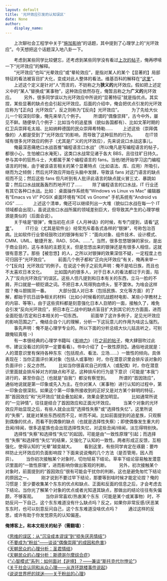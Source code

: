```yaml
---
layout: default
title: '光环效应引发的认知误区'
date: None
author:
    display_name: 
---
```


　　上次聊社会工程学中关于“[施加影响](https://program-think.blogspot.com/2009/05/social-engineering-3-influence.html)”的话题，其中提到了心理学上的“光环效应”。今天想把这个话题深入地八卦一下。  
  
　　考虑到某些同学比较健忘，还考虑到某些同学没有看过[上次的帖子](https://program-think.blogspot.com/2009/05/social-engineering-3-influence.html)，俺再啰嗦一下“光环效应”的解释。  
　　“光环效应”也叫“光晕效应”或“晕轮效应”，是指对某人的某个【显著的】局部特征的看法被盲目扩大化，变成对此人整体的看法。维基百科的解释在“[这里](https://en.wikipedia.org/wiki/Halo_effect)”。  
　　上述这个定义是针对“人”而言的，不妨称之为**狭义的**光环效应。假如把上述定义中的“某人”替换成“某事物”，这种效应依然存在，俺暂且称之为**广义的**光环效应。 　　另外，很多同学误以为光环效应中所说的“显著特征”就是指优点。其实捏，某些显著的缺点也会引起光环效应。后面的介绍中，俺会把优点引发的光环效应称为“【正向】光环效应”，反之则称为“【反向】光环效应”。 　　为了先给大伙儿一个较深刻印象，俺先来举几个例子。 　　所谓的“偶像崇拜”，古今中外，屡见不鲜。随便举几个例子：比如当今的追星族（貌似各国都有）、比如文革时期的红卫兵崇拜毛太祖、比如纳粹德国的民众崇拜希特勒...... 　　上述这些（崇拜偶像的）人都是受到了“光环效应”的影响，而导致了这种狂热的行为。 　　在IT领域有很多光环效应的例子（尤其是广义的光环效应），先来说说口水战这事儿。 　　俺最深恶痛绝口水战首推“编程语言口水战”（所以俺凡是写编程语言的帖子，都很小心，生怕被口水淹死）。这类口水战常见诸于各大 BBS，且往往旷日持久。参与其中的狂热斗士，大都属于某个编程语言的 fans。当他/她开始学习这门编程语言的时候，由于被该语言相关的某个显著特点（比如语法、库、应用）所吸引，继而为之倾倒；然后光环效应开始在头脑中发酵，导致该 fans 对这门语言的缺点视而不见；然后这些 fans 但凡听到有人批评此语言的缺点就火冒三丈、暴跳如雷；然后口水战就轰轰烈烈地开打了...... 　　除了编程语言的口水战，IT 行业还有其它各种口水战。比如： 桌面操作系统有“Windows vs Linux vs Mac” 编辑器有“Emacs vs VI” POSIX 桌面环境有“KDE vs Gnome” 手机系统有“Android vs iOS” ...... 　　上述这个清单，俺还可以继续列出一大堆（貌似口水战在每一个 IT 领域都会出现）。虽说这些口水战所属的领域差别巨大，但导致其产生的心理学根源是类似的（后面会说）。  
　　关于啥是“银弹”，俺当初在点评《人月神话》的时候，有专门提到，请看“[这里](https://program-think.blogspot.com/2009/03/book-review-mythical-man-month.html)”。 　　IT行业（尤其是软件业）经常充斥着各式各样的“银弹”，号称包治百病。比如软件行业曾经鼓吹过的银弹有如下：“面向对象、组件技术、设计模式、CMM、UML、敏捷开发、RAD、SOA、......”。当然，很多忽悠银弹的家伙，是出于商业目的，这与本贴的主题无关。但是忽悠出来的银弹还是有很多人相信，这就很有意思了。那些【被忽悠】的人，之所以对银弹的效果深信不疑，一定程度上也可归因于“光环效应”。 　　前面几个例子都和“正向光环效应”有关，俺再来举一个“【反向】光环效应”的例子。在说这个例子之前先声明：俺不是哈日族，而且也不太喜欢日本文化。 　　比如国内的很多人，对于日本人的看法都过于片面，陷入了“反向光环效应”的误区。这些人但凡提到和日本有关的东西，立马一脸的不屑，开口就是一顿贬谪之词。不把日本人骂得狗血喷头，誓不罢休。为啥会这样捏？俺斗胆揣测一番。 　　大部分国人对日本（包括民族、文化等方面）的了解，都始于抗日战争相关的材料（比如小时候看的抗战题材电影、某些小学教材上的内容、等等）。由于这些资料都是刻意强化日本人丑陋的一面，接触久了，难免会引发“反向光环效应”，把日本在二战中的缺点盲目扩大到其它的方方面面，进而全面贬低/否定和日本相关的一切东西。 　　前面举了这许多例子，足见光环效应的影响范围之广。俺结合自个儿的理解，分析一下这玩意儿的作用为啥这么强烈。 　　事先声明：俺不是心理学专业的。所以下面的分析总结大伙儿姑且听之，可别跟俺较真哦 :-)  
　　有一本很经典的心理学书籍叫《[影响力](https://docs.google.com/document/d/1PmNGkvoqtPWPwV63h5KMiQQWgGU-Mo3Zf4aFzX16om4/)》（在[之前的帖子](https://program-think.blogspot.com/2009/05/social-engineering-3-influence.html)，俺大肆鼓吹过此书，建议没看过的同学一定要看看）。书中介绍了【一致性原则】。通俗地说就是：人的潜意识里有保持各种东东（包括观点、看法、立场......）一致性的倾向。具体表现在：当你正面评价某对象（包括人或事物）时，你在潜意识里会排斥该对象的负面评价；反之亦然。 　　比如当你很喜欢自己的情人（或配偶）时，你在潜意识里面就会排斥掉对方的缺点和不足。这种排斥的行为是下意识（可能是“本我”）进行的，甚至你自己（也就是“自我”）都没有察觉到。 　　所谓的“首因效应”，通俗地说就是第一印象或先入为主。在你对某人（某事物）进行认知的过程中，第一印象会很深刻。如果这个第一印象所接收到的正好又是对方某个鲜明的特征，那“首因效应”和“光环效应”就会叠加起来，效果会更加明显。 　　比如通常所说的“一见钟情”，往往是结合了首因效应和正面光环效应。 　　当某个对象的光环效应开始显现之后，有些人就会出现"选择性失察"或"选择性失忆"。这里所说的“失察”，就是对某些东西视而不见，听而不闻。比如前面提到的追星族，只观察到偶像的优点，而看不到偶像的缺点（也就是选择性失察）；即使偶像发生重大的丑闻/绯闻，很多追星族也会出现选择性失忆，对这些丑闻/绯闻，淡忘得特别快。 　　选择性“失察”和选择性“失忆”的起因，可能是由“一致性原理”引起；而选择性“失察”和选择性“失忆”的结果，又强化了认知的一致性。两者形成正反馈，互相强化，使得认知的“光晕”越变越大。 　　看到这里，有些同学肯定在琢磨：要咋样防止光环效应的负面影响捏？下面来说说俺的几个方法（是否管用，因人而异）。 　　当你初次接触某个对象时，切勿轻易下结论。草率下结论容易触发潜意识里面的“一致性原理”，进而影响你做出客观的判断。 　　另外，初次接触某个对象时，前面提到的“首因效应”很有可能会干扰你的判断。这也是避免匆忙下结论的原因之一。 　　刚才说到不要过早下结论，那要等到啥时候才能定论捏？俺的习惯是：至少要收集某个东东的优点和缺点、正面和反面的信息之后，才会考虑去下结论。当你光了解某个对象的优点或者光知道其缺点，那做出的结论往往有失偏颇，不够客观。 　　当你非常喜欢/热衷某个东东（可能是某个或某事物）时，不妨反问一下自己，这个东东难道没有什么缺点吗？反之，如果你非常反感/厌恶某东东时，也可以刻意反问自己，这个东东难道没啥优点吗？ 　　通过这样的反思，或许有助于你发觉原先的认知偏差。

**俺博客上，和本文相关的帖子（需翻墙）**：

  
《[思维的误区：从“沉没成本谬误”到“损失厌恶情结”](https://program-think.blogspot.com/2014/06/sunk-cost-fallacy-and-loss-aversion.html)》  
《[不要成为“粉丝”——谈谈“偶像崇拜”的成因和危害](https://program-think.blogspot.com/2014/05/fans-and-idolatry.html)》  
《[天朝民众的心理分析：圣君情结](https://program-think.blogspot.com/2012/12/emperor-complex.html)》  
《[天朝民众的心理分析：斯德哥尔摩综合症](https://program-think.blogspot.com/2012/06/stockholm-syndrome.html)》  
《[“心智模式”系列：如何面对【逆境】？——兼谈“斯托克代尔悖论”](https://program-think.blogspot.com/2012/01/stockdale-paradox.html)》  
《[关于社会认同和从众心理——从连环跳楼事件说起](https://program-think.blogspot.com/2010/05/about-social-proof.html)》  
《[说说世界杯的球迷——关于粉丝的心理](https://program-think.blogspot.com/2010/07/about-football-fans.html)》


